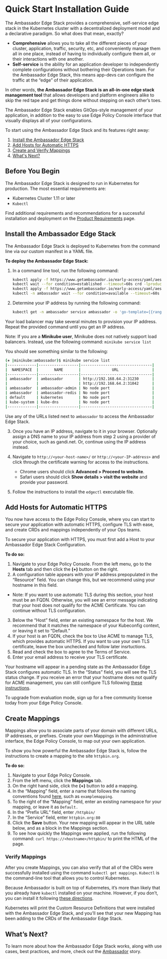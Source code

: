 # Quick Start Installation Guide

The Ambassador Edge Stack provides a comprehensive, self-service edge stack in the Kubernetes cluster with a decentralized deployment model and a declarative paradigm. So what does that mean, exactly?

* **Comprehensive** allows you to take all the different pieces of your cluster, application, traffic, security, etc, and conveniently manage them all in one place, instead of having to individually configure them all, or their interactions with one another.
* **Self-service** is the ability for an application developer to independently complete configurations without bothering their Operations team. For the Ambassador Edge Stack, this means app-devs can configure the traffic at the “edge” of their application.

In other words, **the Ambassador Edge Stack is an all-in-one edge stack management tool** that allows developers and platform engineers alike to skip the red tape and get things done without stepping on each other’s toes.

The Ambassador Edge Stack enables GitOps-style management of your application, in addition to the easy to use Edge Policy Console interface that visually displays all of your configurations.

To start using the Ambassador Edge Stack and its features right away:

1. [Install the Ambassador Edge Stack](#install-the-ambassador-edge-stack)
2. [Add Hosts for Automatic HTTPS](#add-hosts-and-configure-tls)
3. [Create and Verify Mappings](#create-mappings)
4. [What's Next?](#whats-next)

## Before You Begin

The Ambassador Edge Stack is designed to run in Kubernetes for production. The most essential requirements are:

* Kubernetes Cluster 1.11 or later
* `Kubectl`

Find additional requirements and recommendations for a successful installation and deployment on the [Product Requirements](../product-requirements) page.

## Install the Ambassador Edge Stack

The Ambassador Edge Stack is deployed to Kubernetes from the command line via our custom manifest in a YAML file.

**To deploy the Ambassador Edge Stack:**

1. In a command line tool, run the following command:

    ```bash
    kubectl apply -f https://www.getambassador.io/early-access/yaml/aes-crds.yaml && \
    kubectl wait --for condition=established --timeout=60s crd -lproduct=aes && \
    kubectl apply -f https://www.getambassador.io/early-access/yaml/aes.yaml && \
    kubectl -n ambassador wait --for condition=available --timeout=60s deploy -lproduct=aes
    ```

2. Determine your IP address by running the following command:

    ```bash
    kubectl get -n ambassador service ambassador -o 'go-template={{range .status.loadBalancer.ingress}}{{print .ip "\n"}}{{end}}'
    ```

Your load balancer may take several minutes to provision your IP address. Repeat the provided command until you get an IP address.

Note: If you are a **Minikube user**, Minikube does not natively support load balancers. Instead, use the following command: `minikube service list`

You should see something similar to the following:

```bash
(⎈ |minikube:ambassador)$ minikube service list
|-------------|------------------|--------------------------------|
|  NAMESPACE  |       NAME       |              URL               |
|-------------|------------------|--------------------------------|
| ambassador  | ambassador       | http://192.168.64.2:31230      |
|             |                  | http://192.168.64.2:31042      |
| ambassador  | ambassador-admin | No node port                   |
| ambassador  | ambassador-redis | No node port                   |
| default     | kubernetes       | No node port                   |
| kube-system | kube-dns         | No node port                   |
|-------------|------------------|--------------------------------|
```

Use any of the URLs listed next to `ambassador` to access the Ambassador Edge Stack.

3. Once you have an IP address, navigate to it in your browser. Optionally assign a DNS name to your IP address from step 2 using a provider of your choice, such as gandi.net. Or, continue using the IP address instead.

4. Navigate to `http://<your-host-name>/` or `http://<your-IP-address>` and click through the certificate warning for access to the instructions. 
    * Chrome users should click **Advanced > Proceed to website**. 
    * Safari users should click **Show details > visit the website** and provide your password.

5. Follow the instructions to install the `edgectl` executable file.

## Add Hosts for Automatic HTTPS

You now have access to the Edge Policy Console, where you can start to secure your application with automatic HTTPS, configure TLS with ease, and create CRDs and mappings independently of your Ops teams.

To secure your application with HTTPS, you must first add a Host to your Ambassador Edge Stack Configuration.

**To do so:**

1. Navigate to your Edge Policy Console. From the left menu, go to the **Hosts** tab and then click the **(+)** button on the right.
2. A configuration table appears with your IP address prepopulated in the “Resource” field. You can change this, but we recommend using your hostname in this field.

* Note: If you want to use automatic TLS during this section, your host must be an FQDN. Otherwise, you will see an error message indicating that your host does not qualify for the ACME Certificate. You can continue without TLS configuration.

3. Below the “Host” field, enter an existing namespace for the host. We recommend that it matches the namespace of your Kubeconfig context, or leaving it set to “Default.”
4. If your host is an FQDN, check the box to Use ACME to manage TLS, which provides automatic HTTPS. If you want to use your own TLS certificate, leave the box unchecked and follow later insrtuctions.
4. Read and check the box to agree to the Terms of Service.
5. Enter your email address to receive your TLS certificate.

Your hostname will appear in a pending state as the Ambassador Edge Stack configures automatic TLS. In the “Status” field, you will see the TLS status change. If you receive an error that your hostname does not qualify for ACME management, you can still configure TLS following [these instructions](../../reference/core/tls).

To upgrade from evaluation mode, sign up for a free community license today from your Edge Policy Console.

## Create Mappings

Mappings allow you to associate parts of your domain with different URLs, IP addresses, or prefixes. Create your own Mappings in the administrative interface, the Edge Policy Console, to map out your own application.

To show you how powerful the Ambassador Edge Stack is, follow the instructions to create a mapping to the site `httpbin.org`.

**To do so:**

1. Navigate to your Edge Policy Console.
2. From the left menu, click the **Mappings** tab.
3. On the right hand side, click the **(+)** button to add a mapping.
4. In the “Mapping” field, enter a name that follows the naming conventions found [here](https://kubernetes.io/docs/concepts/overview/working-with-objects/names/#names), such as `examplemapping`.
5. To the right of the “Mapping” field, enter an existing namespace for your mapping, or leave it as `Default.`
6. In the “Prefix URL” field, enter `/httpbin/`
7. In the “Service” field, enter `httpbin.org:80`
8. Click the **Save** button. Your new mapping will appear in the URL table below, and as a block in the Mappings section.
9. To see how quickly the Mappings were applied, run the following command: `curl https://<hostname>/httpbin/` to print the HTML of the page.

### Verify Mappings

After you create Mappings, you can also verify that all of the CRDs were successfully installed using the command `kubectl get mappings`. `Kubectl` is the command-line tool that allows you to control Kubernetes.

Because Ambassador is built on top of Kubernetes, it’s more than likely that you already have `kubectl` installed on your machine. However, if you don’t, you can install it following [these directions](https://kubernetes.io/docs/tasks/tools/install-kubectl/).

Kubernetes will print the Custom Resource Definitions that were installed with the Ambassador Edge Stack, and you’ll see that your new Mapping has been adding to the CRDs of the Ambassador Edge Stack.

## What’s Next?

To learn more about how the Ambassador Edge Stack works, along with use cases, best practices, and more, check out the [Ambassador](../../about/why-ambassador) story.
